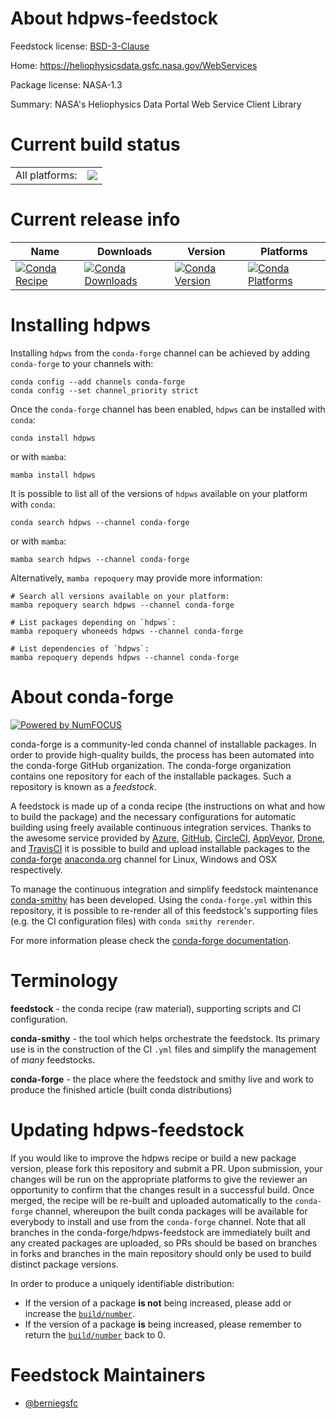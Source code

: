 About hdpws-feedstock
=====================

Feedstock license: [BSD-3-Clause](https://github.com/conda-forge/hdpws-feedstock/blob/main/LICENSE.txt)

Home: https://heliophysicsdata.gsfc.nasa.gov/WebServices

Package license: NASA-1.3

Summary: NASA's Heliophysics Data Portal Web Service Client Library

Current build status
====================


<table><tr><td>All platforms:</td>
    <td>
      <a href="https://dev.azure.com/conda-forge/feedstock-builds/_build/latest?definitionId=19265&branchName=main">
        <img src="https://dev.azure.com/conda-forge/feedstock-builds/_apis/build/status/hdpws-feedstock?branchName=main">
      </a>
    </td>
  </tr>
</table>

Current release info
====================

| Name | Downloads | Version | Platforms |
| --- | --- | --- | --- |
| [![Conda Recipe](https://img.shields.io/badge/recipe-hdpws-green.svg)](https://anaconda.org/conda-forge/hdpws) | [![Conda Downloads](https://img.shields.io/conda/dn/conda-forge/hdpws.svg)](https://anaconda.org/conda-forge/hdpws) | [![Conda Version](https://img.shields.io/conda/vn/conda-forge/hdpws.svg)](https://anaconda.org/conda-forge/hdpws) | [![Conda Platforms](https://img.shields.io/conda/pn/conda-forge/hdpws.svg)](https://anaconda.org/conda-forge/hdpws) |

Installing hdpws
================

Installing `hdpws` from the `conda-forge` channel can be achieved by adding `conda-forge` to your channels with:

```
conda config --add channels conda-forge
conda config --set channel_priority strict
```

Once the `conda-forge` channel has been enabled, `hdpws` can be installed with `conda`:

```
conda install hdpws
```

or with `mamba`:

```
mamba install hdpws
```

It is possible to list all of the versions of `hdpws` available on your platform with `conda`:

```
conda search hdpws --channel conda-forge
```

or with `mamba`:

```
mamba search hdpws --channel conda-forge
```

Alternatively, `mamba repoquery` may provide more information:

```
# Search all versions available on your platform:
mamba repoquery search hdpws --channel conda-forge

# List packages depending on `hdpws`:
mamba repoquery whoneeds hdpws --channel conda-forge

# List dependencies of `hdpws`:
mamba repoquery depends hdpws --channel conda-forge
```


About conda-forge
=================

[![Powered by
NumFOCUS](https://img.shields.io/badge/powered%20by-NumFOCUS-orange.svg?style=flat&colorA=E1523D&colorB=007D8A)](https://numfocus.org)

conda-forge is a community-led conda channel of installable packages.
In order to provide high-quality builds, the process has been automated into the
conda-forge GitHub organization. The conda-forge organization contains one repository
for each of the installable packages. Such a repository is known as a *feedstock*.

A feedstock is made up of a conda recipe (the instructions on what and how to build
the package) and the necessary configurations for automatic building using freely
available continuous integration services. Thanks to the awesome service provided by
[Azure](https://azure.microsoft.com/en-us/services/devops/), [GitHub](https://github.com/),
[CircleCI](https://circleci.com/), [AppVeyor](https://www.appveyor.com/),
[Drone](https://cloud.drone.io/welcome), and [TravisCI](https://travis-ci.com/)
it is possible to build and upload installable packages to the
[conda-forge](https://anaconda.org/conda-forge) [anaconda.org](https://anaconda.org/)
channel for Linux, Windows and OSX respectively.

To manage the continuous integration and simplify feedstock maintenance
[conda-smithy](https://github.com/conda-forge/conda-smithy) has been developed.
Using the ``conda-forge.yml`` within this repository, it is possible to re-render all of
this feedstock's supporting files (e.g. the CI configuration files) with ``conda smithy rerender``.

For more information please check the [conda-forge documentation](https://conda-forge.org/docs/).

Terminology
===========

**feedstock** - the conda recipe (raw material), supporting scripts and CI configuration.

**conda-smithy** - the tool which helps orchestrate the feedstock.
                   Its primary use is in the construction of the CI ``.yml`` files
                   and simplify the management of *many* feedstocks.

**conda-forge** - the place where the feedstock and smithy live and work to
                  produce the finished article (built conda distributions)


Updating hdpws-feedstock
========================

If you would like to improve the hdpws recipe or build a new
package version, please fork this repository and submit a PR. Upon submission,
your changes will be run on the appropriate platforms to give the reviewer an
opportunity to confirm that the changes result in a successful build. Once
merged, the recipe will be re-built and uploaded automatically to the
`conda-forge` channel, whereupon the built conda packages will be available for
everybody to install and use from the `conda-forge` channel.
Note that all branches in the conda-forge/hdpws-feedstock are
immediately built and any created packages are uploaded, so PRs should be based
on branches in forks and branches in the main repository should only be used to
build distinct package versions.

In order to produce a uniquely identifiable distribution:
 * If the version of a package **is not** being increased, please add or increase
   the [``build/number``](https://docs.conda.io/projects/conda-build/en/latest/resources/define-metadata.html#build-number-and-string).
 * If the version of a package **is** being increased, please remember to return
   the [``build/number``](https://docs.conda.io/projects/conda-build/en/latest/resources/define-metadata.html#build-number-and-string)
   back to 0.

Feedstock Maintainers
=====================

* [@berniegsfc](https://github.com/berniegsfc/)

